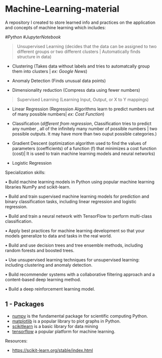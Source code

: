 # Machine-Learning-material

A repository I created to store learned info and practices on the application and concepts of machine learning which includes:

*#Python #JupyterNotebook*

> Unsupervised Learning (decides that the data can be assigned to two different groups or two different clusters | Automatically finds structure in data)

 - Clustering (Takes data without labels and tries to automatcally group them into clusters | *ex: Google News*)
 
 - Anomaly Detection (Finds unusual data points)
 
 - Dimensionality reduction (Compress data using fewer numbers)

> Supervised Learning (Learning Input, Output, or X to Y mappings)

 - Linear Regression (Regression Algorithms learn to predict numbers out of many possible numbers| *ex: Cost Function*)
 
 - Classification (*different from regression*, Classification tries to predict any number , all of the infinitely many number of possible numbers | two possible outputs. It may have more than two ouput possible categories.)
 
 - Gradient Descent (optimization algorithm used to find the values of parameters (coefficients) of a function (f) that minimizes a cost function (cost)| It is used to train machine learning models and neural networks)

 - Logistic Regression


Specialization skills: 

• Build machine learning models in Python using popular machine learning libraries NumPy and scikit-learn.

• Build and train supervised machine learning models for prediction and binary classification tasks, including linear regression and logistic regression.

• Build and train a neural network with TensorFlow to perform multi-class classification.

• Apply best practices for machine learning development so that your models generalize to data and tasks in the real world.

• Build and use decision trees and tree ensemble methods, including random forests and boosted trees.

• Use unsupervised learning techniques for unsupervised learning: including clustering and anomaly detection.

• Build recommender systems with a collaborative filtering approach and a content-based deep learning method.

• Build a deep reinforcement learning model.

<a name="1"></a>
## 1 - Packages 

- [numpy](https://numpy.org/) is the fundamental package for scientific computing Python.
- [matplotlib](http://matplotlib.org) is a popular library to plot graphs in Python.
- [scikitlearn](https://scikit-learn.org/stable/) is a basic library for data mining
- [tensorflow](https://www.tensorflow.org/) a popular platform for machine learning.

Resources:

- https://scikit-learn.org/stable/index.html
